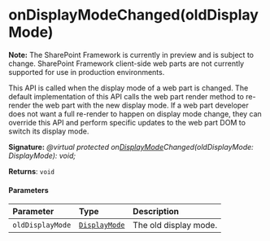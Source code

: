 # onDisplayModeChanged(oldDisplayMode)
**Note:** The SharePoint Framework is currently in preview and is subject to change. SharePoint Framework client-side web parts are not currently supported for use in production environments.



This API is called when the display mode of a web part is changed. The default implementation of this API calls the web part render method to re-render the web part with the new display mode. If a web part developer does not want a full re-render to happen on display mode change, they can override this API and perform specific updates to the web part DOM to switch its display mode.

**Signature:** _@virtual protected on[DisplayMode](../sp-core-library/enum/displaymode.md)Changed(oldDisplayMode: DisplayMode): void;_

**Returns**: `void`





#### Parameters


| Parameter	   | Type    | Description |
|:-------------|:---------------|:------------|
| `oldDisplayMode`    | [`DisplayMode`](../sp-core-library/enum/displaymode.md) | The old display mode. |


